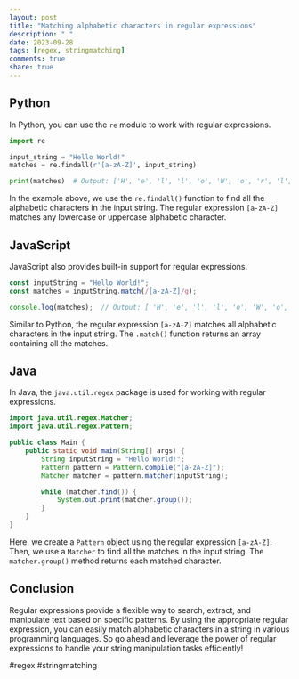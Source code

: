 ```yaml
---
layout: post
title: "Matching alphabetic characters in regular expressions"
description: " "
date: 2023-09-28
tags: [regex, stringmatching]
comments: true
share: true
---
```


## Python
In Python, you can use the `re` module to work with regular expressions.

```python
import re

input_string = "Hello World!"
matches = re.findall(r'[a-zA-Z]', input_string)

print(matches)  # Output: ['H', 'e', 'l', 'l', 'o', 'W', 'o', 'r', 'l', 'd']
```

In the example above, we use the `re.findall()` function to find all the alphabetic characters in the input string. The regular expression `[a-zA-Z]` matches any lowercase or uppercase alphabetic character.

## JavaScript
JavaScript also provides built-in support for regular expressions.

```javascript
const inputString = "Hello World!";
const matches = inputString.match(/[a-zA-Z]/g);

console.log(matches);  // Output: [ 'H', 'e', 'l', 'l', 'o', 'W', 'o', 'r', 'l', 'd' ]
```

Similar to Python, the regular expression `[a-zA-Z]` matches all alphabetic characters in the input string. The `.match()` function returns an array containing all the matches.

## Java
In Java, the `java.util.regex` package is used for working with regular expressions.

```java
import java.util.regex.Matcher;
import java.util.regex.Pattern;

public class Main {
    public static void main(String[] args) {
        String inputString = "Hello World!";
        Pattern pattern = Pattern.compile("[a-zA-Z]");
        Matcher matcher = pattern.matcher(inputString);

        while (matcher.find()) {
            System.out.print(matcher.group());
        }
    }
}
```

Here, we create a `Pattern` object using the regular expression `[a-zA-Z]`. Then, we use a `Matcher` to find all the matches in the input string. The `matcher.group()` method returns each matched character.

## Conclusion
Regular expressions provide a flexible way to search, extract, and manipulate text based on specific patterns. By using the appropriate regular expression, you can easily match alphabetic characters in a string in various programming languages. So go ahead and leverage the power of regular expressions to handle your string manipulation tasks efficiently! 

#regex #stringmatching